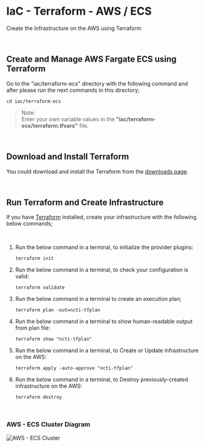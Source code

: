 # IaC - Terraform - AWS / ECS

Create the Infrastructure on the AWS using Terraform

<br/>

## Create and Manage AWS Fargate ECS using Terraform

Go to the "iac/terraform-ecs" directory with the following command and after please run the next commands in this directory;
```local
cd iac/terraform-ecs
````

> Note: \
Enter your own variable values in the **"iac/terraform-ecs/terraform.tfvars"** file.

<br/>

## Download and Install Terraform

You could download and install the Terraform from the [downloads page](https://www.terraform.io/downloads.html).

<br/>

## Run Terraform and Create Infrastructure

If you have [Terraform](https://www.terraform.io/) installed, create your infrastructure with the following below commands;

<br/>

1. Run the below command in a terminal, to initialize the provider plugins:
    ```console
    terraform init
    ```

2. Run the below command in a terminal, to check your configuration is valid:
    ```console
    terraform validate
    ```

3. Run the below command in a terminal to create an execution plan;
    ```console
    terraform plan -out=ncti-tfplan
    ```
4. Run the below command in a terminal to show human-readable output from plan file:
    ```console
    terraform show "ncti-tfplan"
    ```

5. Run the below command in a terminal, to Create or Update infrastructure on the AWS:
    ```console
    terraform apply -auto-approve "ncti-tfplan"
    ```

6. Run the below command in a terminal, to Destroy previously-created infrastructure on the AWS:

    ```console
    terraform destroy
    ```
<br/>

### AWS - ECS Cluster Diagram

![AWS - ECS Cluster](../../assets/aws-fargate-ecs-diagram.png)
